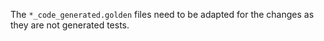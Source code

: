 The `*_code_generated.golden` files need to be adapted for the changes as they are not generated tests.
